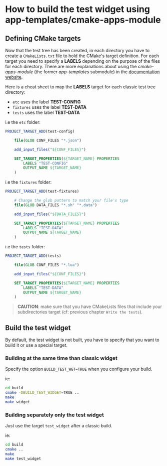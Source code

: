 # How to build the test widget using app-templates/cmake-apps-module

## Defining CMake targets

Now that the test tree has been created, in each directory you have to create
a `CMakeLists.txt` file to hold the CMake's target definition. For each target
you need to specify a **LABELS** depending on the purpose of the files for each
directory. There are more explanations about using the *cmake-apps-module* (the
former *app-templates* submodule) in the [documentation website](2_4-Use-app-templates.html#using-cmake-template-macros).

Here is a cheat sheet to map the **LABELS** target for each classic test tree
directory:

* `etc` uses the label **TEST-CONFIG**
* `fixtures` uses the label **TEST-DATA**
* `tests` uses the label **TEST-DATA**

i.e the `etc` folder:

```cmake
PROJECT_TARGET_ADD(test-config)

    file(GLOB CONF_FILES "*.json")

    add_input_files("${CONF_FILES}")

    SET_TARGET_PROPERTIES(${TARGET_NAME} PROPERTIES
        LABELS "TEST-CONFIG"
        OUTPUT_NAME ${TARGET_NAME}
    )
```

i.e the `fixtures` folder:

```cmake
PROJECT_TARGET_ADD(test-fixtures)

    # Change the glob pattern to match your file's type
    file(GLOB DATA_FILES "*.sh" "*.data")

    add_input_files("${DATA_FILES}")

    SET_TARGET_PROPERTIES(${TARGET_NAME} PROPERTIES
        LABELS "TEST-DATA"
        OUTPUT_NAME ${TARGET_NAME}
    )
```

i.e the `tests` folder:


```cmake
PROJECT_TARGET_ADD(tests)

    file(GLOB CONF_FILES "*.lua")

    add_input_files("${CONF_FILES}")

    SET_TARGET_PROPERTIES(${TARGET_NAME} PROPERTIES
        LABELS "TEST-DATA"
        OUTPUT_NAME ${TARGET_NAME}
    )
```

> **CAUTION**: make sure that you have CMakeLists files that include your
> subdirectories target (cf: previous chapter `Write the tests`).

## Build the test widget

By default, the test widget is not built, you have to specify that you want to
build it or use a special target.

### Building at the same time than classic widget

Specify the option `BUILD_TEST_WGT=TRUE` when you configure your build.

ie:

```bash
cd build
cmake -DBUILD_TEST_WIDGET=TRUE ..
make
make widget
```

### Building separately only the test widget

Just use the target `test_widget` after a classic build.

ie:

```bash
cd build
cmake ..
make
make test_widget
```
